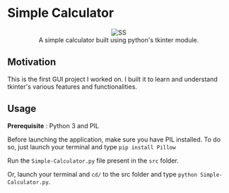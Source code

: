 # Simple Calculator

<p align="center">
    <img src="https://i.ibb.co/G5KDM7k/SS.png" alt="SS" border="0">
    <br>A simple calculator built using python's tkinter module.
</p>

## Motivation

This is the first GUI project I worked on. I built it to learn and understand tkinter's various features and functionalities. 

## Usage

**Prerequisite** : Python 3 and PIL

Before launching the application, make sure you have PIL installed. To do so, just launch your terminal and type `pip install Pillow`

Run the `Simple-Calculator.py` file present in the `src` folder.

Or, launch your terminal and `cd/` to the src folder and type `python Simple-Calculator.py`.